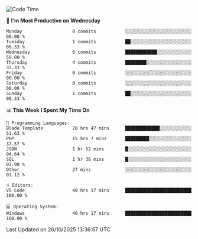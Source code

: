 <!--START_SECTION:waka-->
![Code Time](http://img.shields.io/badge/Code%20Time-6%2C191%20hrs%2048%20mins-blue)

📅 **I'm Most Productive on Wednesday** 

```text
Monday                   0 commits           ░░░░░░░░░░░░░░░░░░░░░░░░░   00.00 % 
Tuesday                  1 commits           ██░░░░░░░░░░░░░░░░░░░░░░░   08.33 % 
Wednesday                6 commits           ████████████░░░░░░░░░░░░░   50.00 % 
Thursday                 4 commits           ████████░░░░░░░░░░░░░░░░░   33.33 % 
Friday                   0 commits           ░░░░░░░░░░░░░░░░░░░░░░░░░   00.00 % 
Saturday                 0 commits           ░░░░░░░░░░░░░░░░░░░░░░░░░   00.00 % 
Sunday                   1 commits           ██░░░░░░░░░░░░░░░░░░░░░░░   08.33 % 
```


📊 **This Week I Spent My Time On** 

```text
💬 Programming Languages: 
Blade Template           20 hrs 47 mins      █████████████░░░░░░░░░░░░   51.63 % 
PHP                      15 hrs 7 mins       █████████░░░░░░░░░░░░░░░░   37.57 % 
JSON                     1 hr 52 mins        █░░░░░░░░░░░░░░░░░░░░░░░░   04.64 % 
SQL                      1 hr 36 mins        █░░░░░░░░░░░░░░░░░░░░░░░░   03.98 % 
Other                    27 mins             ░░░░░░░░░░░░░░░░░░░░░░░░░   01.12 % 

🔥 Editors: 
VS Code                  40 hrs 17 mins      █████████████████████████   100.00 % 

💻 Operating System: 
Windows                  40 hrs 17 mins      █████████████████████████   100.00 % 
```


 Last Updated on 26/10/2025 13:36:57 UTC
<!--END_SECTION:waka-->
